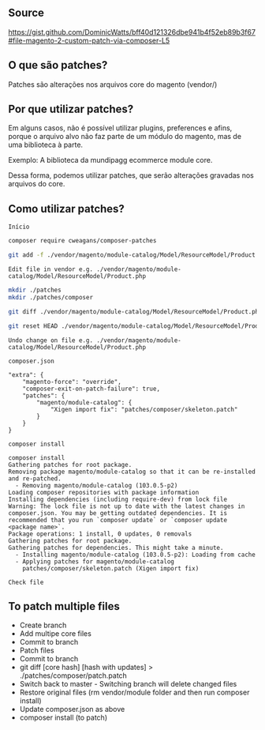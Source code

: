 ## Source

https://gist.github.com/DominicWatts/bff40d121326dbe941b4f52eb89b3f67#file-magento-2-custom-patch-via-composer-L5

## O que são patches?

Patches são alterações nos arquivos core do magento (vendor/)

## Por que utilizar patches?

Em alguns casos, não é possível utilizar plugins, preferences e afins, porque o arquivo alvo não faz parte de um módulo do magento, mas de uma biblioteca à parte.

Exemplo: A biblioteca da mundipagg ecommerce module core.

Dessa forma, podemos utilizar patches, que serão alterações gravadas nos arquivos do core.

## Como utilizar patches?

`Início`

```bash
composer require cweagans/composer-patches

git add -f ./vendor/magento/module-catalog/Model/ResourceModel/Product.php
```

`Edit file in vendor e.g. ./vendor/magento/module-catalog/Model/ResourceModel/Product.php`

```bash
mkdir ./patches         
mkdir ./patches/composer

git diff ./vendor/magento/module-catalog/Model/ResourceModel/Product.php > ./patches/composer/skeleton.patch

git reset HEAD ./vendor/magento/module-catalog/Model/ResourceModel/Product.php
```

`Undo change on file e.g. ./vendor/magento/module-catalog/Model/ResourceModel/Product.php`

`composer.json`

```
"extra": {
    "magento-force": "override",
    "composer-exit-on-patch-failure": true,
    "patches": {
        "magento/module-catalog": {
            "Xigen import fix": "patches/composer/skeleton.patch"
        }
    }
}
```

`composer install`

```
composer install                                                                                          
Gathering patches for root package.
Removing package magento/module-catalog so that it can be re-installed and re-patched.
  - Removing magento/module-catalog (103.0.5-p2)
Loading composer repositories with package information
Installing dependencies (including require-dev) from lock file
Warning: The lock file is not up to date with the latest changes in composer.json. You may be getting outdated dependencies. It is recommended that you run `composer update` or `composer update <package name>`.
Package operations: 1 install, 0 updates, 0 removals
Gathering patches for root package.
Gathering patches for dependencies. This might take a minute.
  - Installing magento/module-catalog (103.0.5-p2): Loading from cache
  - Applying patches for magento/module-catalog
    patches/composer/skeleton.patch (Xigen import fix)
```

`Check file`

## To patch multiple files

 - Create branch
 - Add multipe core files
 - Commit to branch
 - Patch files
 - Commit to branch
 - git diff [core hash] [hash with updates] > ./patches/composer/patch.patch
 - Switch back to master - Switching branch will delete changed files
 - Restore original files (rm vendor/module folder and then run composer install)
 - Update composer.json as above
 - composer install (to patch)